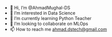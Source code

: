 - 👋 Hi, I’m @AhmadMughal-DS
- 👀 I’m interested in Data Science
- 🌱 I’m currently learning Python Teacher
- 💞️ I’m looking to collaborate on MLOps
- 📫 How to reach me ahmad.dstech@gmail.com
